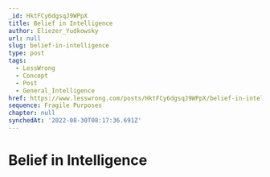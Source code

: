 ```yaml
---
_id: HktFCy6dgsqJ9WPpX
title: Belief in Intelligence
author: Eliezer_Yudkowsky
url: null
slug: belief-in-intelligence
type: post
tags:
  - LessWrong
  - Concept
  - Post
  - General_Intelligence
href: https://www.lesswrong.com/posts/HktFCy6dgsqJ9WPpX/belief-in-intelligence
sequence: Fragile Purposes
chapter: null
synchedAt: '2022-08-30T08:17:36.691Z'
---
```

# Belief in Intelligence

